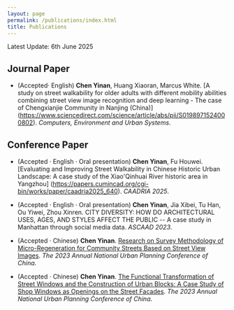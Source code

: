 ```yaml
---
layout: page
permalink: /publications/index.html
title: Publications
---
```



Latest Update: 6th June 2025&nbsp;  

## Journal Paper

- (Accepted· English) **Chen Yinan**, Huang Xiaoran, Marcus White. [A study on street walkability for older adults with different mobility abilities combining street view image recognition and deep learning - The case of Chengxianjie Community in Nanjing (China)] (https://www.sciencedirect.com/science/article/abs/pii/S0198971524000802). *Computers, Environment and Urban Systems*.

## Conference Paper

- (Accepted · English · Oral presentation) **Chen Yinan**, Fu Houwei. [Evaluating and Improving Street Walkability in Chinese Historic Urban Landscape: A case study of the Xiao'Qinhuai River historic area in Yangzhou] (https://papers.cumincad.org/cgi-bin/works/paper/caadria2025_640). *CAADRIA 2025*.<br>

- (Accepted · English · Oral presentation) **Chen Yinan**, Jia Xibei, Tu Han, Ou Yiwei, Zhou Xinren. CITY DIVERSITY: HOW DO ARCHITECTURAL USES, AGES, AND STYLES AFFECT THE PUBLIC -- A case study in Manhattan through social media data. *ASCAAD 2023*.<br>

-  (Accepted · Chinese) **Chen Yinan**. [Research on Survey Methodology of Micro-Regeneration for Community Streets Based on Street View Images](https://Ariachenyinan.github.io/mypaper/1.pdf). *The 2023 Annual National Urban Planning Conference of China*.<br>

-  (Accepted · Chinese) **Chen Yinan**. [The Functional Transformation of Street Windows and the Construction of Urban Blocks: A Case Study of Shop Windows as Openings on the Street Facades](https://Ariachenyinan.github.io/mypaper/2.pdf). *The 2023 Annual National Urban Planning Conference of China*.



